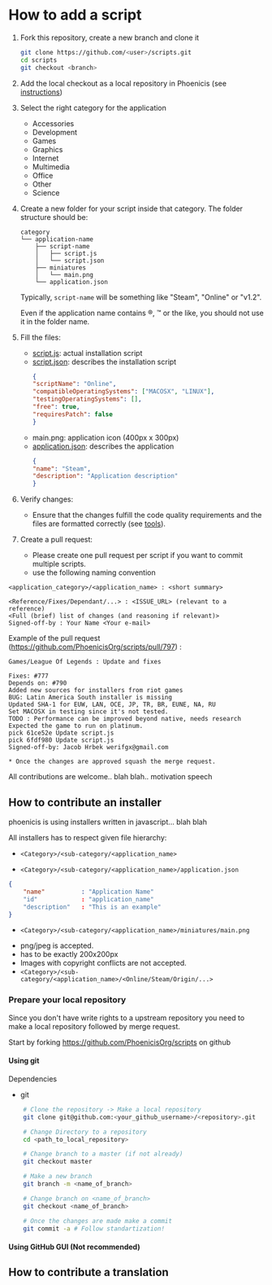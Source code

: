 <!-- Introduction -->

<!-- Description -->

# How to add a script
1. Fork this repository, create a new branch and clone it 
    ```bash
    git clone https://github.com/<user>/scripts.git
    cd scripts
    git checkout <branch>
    ```

2. Add the local checkout as a local repository in Phoenicis (see [instructions](https://phoenicisorg.github.io/phoenicis/Users/repository/#local-directory))

3. Select the right category for the application
    * Accessories
    * Development
    * Games
    * Graphics
    * Internet
    * Multimedia
    * Office
    * Other
    * Science
  
4. Create a new folder for your script inside that category. The folder structure should be:
    ```
    category
    └── application-name
        ├── script-name
        │   ├── script.js
        │   └── script.json
        ├── miniatures
        │   └── main.png
        └── application.json
    ```

    Typically, `script-name` will be something like "Steam", "Online" or "v1.2".
    
    Even if the application name contains ®, ™ or the like, you should not use it in the folder name.

5. Fill the files:
    * [script.js](https://phoenicisorg.github.io/scripts/Develop/script-js/): actual installation script
    * [script.json](https://phoenicisorg.github.io/scripts/Develop/script-json/): describes the installation script
        ```json
        {
		"scriptName": "Online",
		"compatibleOperatingSystems": ["MACOSX", "LINUX"],
		"testingOperatingSystems": [],
		"free": true,
		"requiresPatch": false
        }
        ```
    * main.png: application icon (400px x 300px)
    * [application.json](https://phoenicisorg.github.io/scripts/Develop/application-json/): describes the application
        ```json
        {
 		"name":	"Steam",
		"description": "Application description"
        }
        ```
  
6. Verify changes:
    * Ensure that the changes fulfill the code quality requirements and the files are formatted correctly (see [tools](https://phoenicisorg.github.io/scripts/General/tools/)).
  
7. Create a pull request:
    * Please create one pull request per script if you want to commit multiple scripts.
    * use the following naming convention   
```
<application_category>/<application_name> : <short summary>

<Reference/Fixes/Dependant/...> : <ISSUE_URL> (relevant to a reference)
<Full (brief) list of changes (and reasoning if relevant)>
Signed-off-by : Your Name <Your e-mail>
```

Example of the pull request (https://github.com/PhoenicisOrg/scripts/pull/797) :
```
Games/League Of Legends : Update and fixes

Fixes: #777
Depends on: #790
Added new sources for installers from riot games
BUG: Latin America South installer is missing
Updated SHA-1 for EUW, LAN, OCE, JP, TR, BR, EUNE, NA, RU
Set MACOSX in testing since it's not tested.
TODO : Performance can be improved beyond native, needs research
Expected the game to run on platinum.
pick 61ce52e Update script.js
pick 6fdf980 Update script.js
Signed-off-by: Jacob Hrbek werifgx@gmail.com
```
    * Once the changes are approved squash the merge request.
All contributions are welcome.. blah blah.. motivation speech

## How to contribute an installer
phoenicis is using installers written in javascript... blah blah <!-- wikify -->

All installers has to respect given file hierarchy:
- `<Category>/<sub-category/<application_name>`
<!-- wikify -->
- `<Category>/<sub-category/<application_name>/application.json`
<!-- wikify -->
```json
{
    "name"          : "Application Name"
    "id"            : "application_name"
    "description"   : "This is an example"
}
```
- `<Category>/<sub-category/<application_name>/miniatures/main.png`
<!-- wikify -->
  - png/jpeg is accepted.
  - has to be exactly 200x200px <!-- TODO VERIFY -->
  - Images with copyright conflicts are not accepted.
- `<Category>/<sub-category/<application_name>/<Online/Steam/Origin/...>`
<!-- wikify -->

<!-- How to chose the name of the directory?-->

<!-- Provide reference -->

### Prepare your local repository 
Since you don't have write rights to a upstream repository you need to make a local repository followed by merge request.

Start by forking https://github.com/PhoenicisOrg/scripts on github <!-- Recommends renaming on `installers` since `scripts` is widely used for user scripts. -->

#### Using git

Dependencies
- git <!-- Any git version? -->
<!-- anything else? -->

```bash 
    # Clone the repository -> Make a local repository
    git clone git@github.com:<your_github_username>/<repository>.git

    # Change Directory to a repository
    cd <path_to_local_repository>

    # Change branch to a master (if not already)
    git checkout master

    # Make a new branch
    git branch -m <name_of_branch>

    # Change branch on <name_of_branch>
    git checkout <name_of_branch>

    # Once the changes are made make a commit
    git commit -a # Follow standartization!
```



#### Using GitHub GUI (Not recommended)
<!-- TODO -->

## How to contribute a translation
<!-- TODO -->